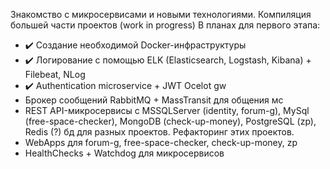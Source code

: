 Знакомство с микросервисами и новыми технологиями. Компиляция большей части проектов (work in progress)
В планах для первого этапа:
- :heavy_check_mark: Создание необходимой Docker-инфраструктуры
- :heavy_check_mark: Логирование с помощью ELK (Elasticsearch, Logstash, Kibana) + Filebeat, NLog
- :heavy_check_mark: Authentication microservice + JWT Ocelot gw
- Брокер сообщений RabbitMQ + MassTransit для общения мс
- REST API-микросервисы с MSSQLServer (identity, forum-g), MySql (free-space-checker), MongoDB (check-up-money), PostgreSQL (zp), Redis (?) бд для разных проектов. Рефакторинг этих проектов.
- WebApps для forum-g, free-space-checker, check-up-money, zp
- HealthChecks + Watchdog для микросервисов
